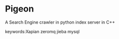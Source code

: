 # Pigeon
A Search Engine 
crawler in python
index server in C++

keywords:Xapian zeromq jieba mysql
